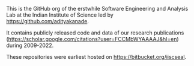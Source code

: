 This is the GitHub org of the erstwhile Software Engineering and Analysis Lab at the Indian Institute of Science led by https://github.com/adityakanade.

It contains publicly released code and data of our research publications (https://scholar.google.com/citations?user=FCCMbWYAAAAJ&hl=en) during 2009-2022.

These repositories were earliest hosted on https://bitbucket.org/iiscseal.
